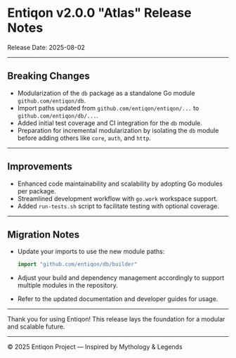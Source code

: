 # Entiqon v2.0.0 "Atlas" Release Notes

Release Date: 2025-08-02

---

## Breaking Changes

- Modularization of the `db` package as a standalone Go module `github.com/entiqon/db`.  
- Import paths updated from `github.com/entiqon/entiqon/...` to `github.com/entiqon/db/...`.  
- Added initial test coverage and CI integration for the `db` module.  
- Preparation for incremental modularization by isolating the `db` module before adding others like `core`, `auth`, and `http`.

---

## Improvements

- Enhanced code maintainability and scalability by adopting Go modules per package.  
- Streamlined development workflow with `go.work` workspace support.  
- Added `run-tests.sh` script to facilitate testing with optional coverage.

---

## Migration Notes

- Update your imports to use the new module paths:  

  ```go
  import "github.com/entiqon/db/builder"
  ```

- Adjust your build and dependency management accordingly to support multiple modules in the repository.  
- Refer to the updated documentation and developer guides for usage.

---

Thank you for using Entiqon! This release lays the foundation for a modular and scalable future.

---

© 2025 Entiqon Project — Inspired by Mythology & Legends
